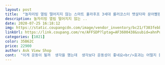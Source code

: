 ```yaml
---
layout: post 
title:  "놀자리빙 열림 떨어지지 않는 스마트 훌라후프 3세대 롤러코스터 뱃살타파 문어빨판 뱃살다이어트 지압효과, No.01 롤러코스터 훌라후프 93cm 핑크" 
description: 놀자리빙 열림 떨어지지 않는 ..
date: 2020-07-25 16:18:12 
img: https://static.coupangcdn.com/image/vendor_inventory/bc21/f303febb08e8279e2a0344295d6c9dcae4044a4a512691a6d289088f1701.jpg 
linkUrl: https://link.coupang.com/re/AFFSDP?lptag=AF3600438&subid=ahnPublicAsk&pageKey=1776256942&itemId=3024597344&vendorItemId=71012722460&traceid=V0-113-1269eb1dc1d68e34 
categories: [1021] 
color: 35B62C 
price: 22900 
author: Ask View Shop 
cont:  "이게 운동이 될까  생각을 했는데  생각보다 운동성이 좋네요<br/>효과는 어떨지 몰라도 소리가 요란해서 조용히 운동하기는 틀렸네요... <br/><br/>" 
---
```

